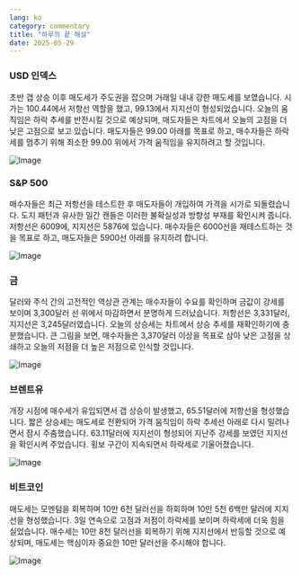 ```yaml
---
lang: ko
category: commentary
title: "하루의 끝 해설"
date: 2025-05-29
---
```


### USD 인덱스

초반 갭 상승 이후 매도세가 주도권을 잡으며 거래일 내내 강한 매도세를 보였습니다. 시가는 100.44에서 저항선 역할을 했고, 99.13에서 지지선이 형성되었습니다. 오늘의 움직임은 하락 추세를 반전시킬 것으로 예상되며, 매도자들은 차트에서 오늘의 고점을 더 낮은 고점으로 보고 있습니다. 매도자들은 99.00 아래를 목표로 하고, 매수자들은 하락세를 멈추기 위해 최소한 99.00 위에서 가격 움직임을 유지하려고 할 것입니다.

![Image](https://markleighedu.github.io/img/May-2025/29-May-2025/usdindex.jpg)

### S&P 500

매수자들은 최근 저항선을 테스트한 후 매도자들이 개입하여 가격을 시가로 되돌렸습니다. 도지 패턴과 유사한 일간 캔들은 이러한 불확실성과 방향성 부재를 확인시켜 줍니다. 저항선은 6009에, 지지선은 5876에 있습니다. 매수자들은 6000선을 재테스트하는 것을 목표로 하고, 매도자들은 5900선 아래를 유지하려 합니다.

![Image](https://markleighedu.github.io/img/May-2025/29-May-2025/sp500.jpg)

### 금

달러와 주식 간의 고전적인 역상관 관계는 매수자들이 수요를 확인하며 금값이 강세를 보이며 3,300달러 선 위에서 마감하면서 분명하게 드러났습니다. 저항선은 3,331달러, 지지선은 3,245달러였습니다. 오늘의 상승세는 차트에서 상승 추세를 재확인하기에 충분했습니다. 큰 그림을 보면, 매수자들은 3,370달러 이상을 목표로 삼아 낮은 고점을 상쇄하고 오늘의 저점을 더 높은 저점으로 인식할 것입니다.

![Image](https://markleighedu.github.io/img/May-2025/29-May-2025/gold.jpg)

### 브렌트유

개장 시점에 매수세가 유입되면서 갭 상승이 발생했고, 65.51달러에 저항선을 형성했습니다. 짧은 상승세는 매도세로 전환되어 가격 움직임이 하락 추세선 아래로 다시 밀려나면서 잠시 주춤했습니다. 63.11달러에 지지선이 형성되어 지난주 강세를 보였던 지지선을 확인시켜 주었습니다. 횡보 구간이 지속되면서 하락세로 기울어졌습니다.

![Image](https://markleighedu.github.io/img/May-2025/29-May-2025/brentoil.jpg)

### 비트코인

매도세는 모멘텀을 회복하며 10만 6천 달러선을 하회하며 10만 5천 6백만 달러에 지지선을 형성했습니다. 3일 연속으로 고점과 저점이 하락세를 보이며 하락세에 더욱 힘을 실었습니다. 매수세는 10만 8천 달러선을 회복하기 위해 지지선에서 반등할 것으로 예상되며, 매도세는 핵심이자 중요한 10만 달러선을 주시해야 합니다.

![Image](https://markleighedu.github.io/img/May-2025/29-May-2025/bitcoin.jpg)

